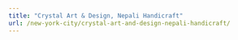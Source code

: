 ```yaml
---
title: "Crystal Art & Design, Nepali Handicraft"
url: /new-york-city/crystal-art-and-design-nepali-handicraft/
---
```

